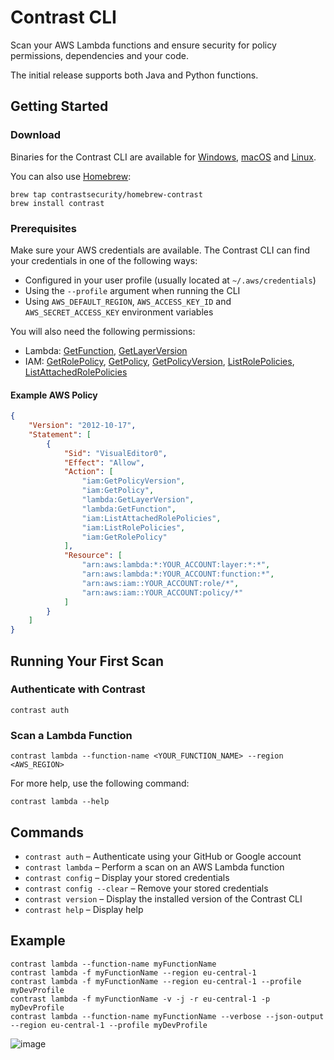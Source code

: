 # Contrast CLI

Scan your AWS Lambda functions and ensure security for policy permissions, dependencies and your code.

The initial release supports both Java and Python functions.

## Getting Started

### Download

Binaries for the Contrast CLI are available for [Windows](https://github.com/contrastsecurity/contrast/releases/download/v1.0.0/contrast-1.0.0-windows.zip), [macOS](https://github.com/contrastsecurity/contrast/releases/download/v1.0.0/contrast-1.0.0-macos.tar.gz) and [Linux](https://github.com/contrastsecurity/contrast/releases/download/v1.0.0/contrast-1.0.0-linux.tar.gz).

You can also use [Homebrew](https://brew.sh/):

```shell
brew tap contrastsecurity/homebrew-contrast
brew install contrast
```

### Prerequisites

Make sure your AWS credentials are available. The Contrast CLI can find your credentials in one of the following ways:

 * Configured in your user profile (usually located at `~/.aws/credentials`)
 * Using the `--profile` argument when running the CLI
 * Using `AWS_DEFAULT_REGION`, `AWS_ACCESS_KEY_ID` and `AWS_SECRET_ACCESS_KEY` environment variables

You will also need the following permissions:

 * Lambda: [GetFunction](https://docs.aws.amazon.com/lambda/latest/dg/API_GetFunction.html), [GetLayerVersion](https://docs.aws.amazon.com/lambda/latest/dg/API_GetLayerVersion.html)
 * IAM: [GetRolePolicy](https://docs.aws.amazon.com/IAM/latest/APIReference/API_GetRolePolicy.html), [GetPolicy](https://docs.aws.amazon.com/IAM/latest/APIReference/API_GetPolicy.html), [GetPolicyVersion](https://docs.aws.amazon.com/IAM/latest/APIReference/API_GetPolicyVersion.html), [ListRolePolicies](https://docs.aws.amazon.com/IAM/latest/APIReference/API_ListRolePolicies.html), [ListAttachedRolePolicies](https://docs.aws.amazon.com/IAM/latest/APIReference/API_ListAttachedRolePolicies.html)

#### Example AWS Policy

```json
{
    "Version": "2012-10-17",
    "Statement": [
        {
            "Sid": "VisualEditor0",
            "Effect": "Allow",
            "Action": [
                "iam:GetPolicyVersion",
                "iam:GetPolicy",
                "lambda:GetLayerVersion",
                "lambda:GetFunction",
                "iam:ListAttachedRolePolicies",
                "iam:ListRolePolicies",
                "iam:GetRolePolicy"
            ],
            "Resource": [
                "arn:aws:lambda:*:YOUR_ACCOUNT:layer:*:*",
                "arn:aws:lambda:*:YOUR_ACCOUNT:function:*",
                "arn:aws:iam::YOUR_ACCOUNT:role/*",
                "arn:aws:iam::YOUR_ACCOUNT:policy/*"
            ]
        }
    ]
}
```

## Running Your First Scan

### Authenticate with Contrast

```
contrast auth
```

### Scan a Lambda Function

```
contrast lambda --function-name <YOUR_FUNCTION_NAME> --region <AWS_REGION>
```

For more help, use the following command:

```
contrast lambda --help
```

## Commands

 * `contrast auth` &ndash; Authenticate using your GitHub or Google account
 * `contrast lambda` &ndash; Perform a scan on an AWS Lambda function
 * `contrast config` &ndash; Display your stored credentials
 * `contrast config --clear` &ndash; Remove your stored credentials
 * `contrast version` &ndash; Display the installed version of the Contrast CLI
 * `contrast help` &ndash; Display help

## Example

```shell
contrast lambda --function-name myFunctionName
contrast lambda -f myFunctionName --region eu-central-1
contrast lambda -f myFunctionName --region eu-central-1 --profile myDevProfile
contrast lambda -f myFunctionName -v -j -r eu-central-1 -p myDevProfile
contrast lambda --function-name myFunctionName --verbose --json-output --region eu-central-1 --profile myDevProfile
```

![image](https://user-images.githubusercontent.com/289035/165555050-e9a709c9-f2a9-4edc-a064-8208445238bc.png)
